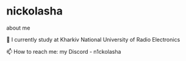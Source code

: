 # nickolasha
about me

🌱 I currently study at Kharkiv National University of Radio Electronics

📫 How to reach me: my Discord - n1ckolasha

